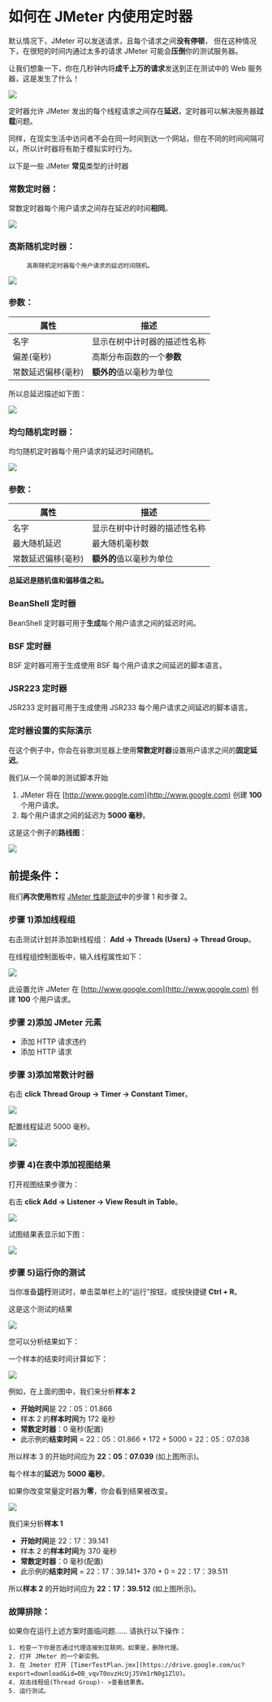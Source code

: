 # 如何在 JMeter 内使用定时器 

默认情况下，JMeter 可以发送请求，且每个请求之间**没有停顿**， 但在这种情况下，在很短的时间内通过太多的请求 JMeter 可能会**压倒**你的测试服务器。

让我们想象一下，你在几秒钟内将**成千上万的请求**发送到正在测试中的 Web 服务器，这是发生了什么！

![](./images/TimerOverload.png)

定时器允许 JMeter 发出的每个线程请求之间存在**延迟**，定时器可以解决服务器**过载**问题。

同样，在现实生活中访问者不会在同一时间到达一个网站，但在不同的时间间隔可以，所以计时器将有助于模拟实时行为。

以下是一些 JMeter **常见**类型的计时器

### 常数定时器：

常数定时器每个用户请求之间存在延迟的时间**相同**。

![](./images/ConstantTimer.png)

### 高斯随机定时器：

         高斯随机定时器每个用户请求的延迟时间随机。

![](./images/RamdomTimer.png)

### 参数：

| 属性      |     描述 |
|---------|---------------------------|
| 名字         | 显示在树中计时器的描述性名称|
| 偏差(毫秒) | 高斯分布函数的一个**参数** |
| 常数延迟偏移(毫秒)| **额外的**值以毫秒为单位|

 

所以总延迟描述如下图：

![](./images/TotalDelay.png)
### 均匀随机定时器：

均匀随机定时器每个用户请求的延迟时间随机。

![](./images/UniformRandomTimer(1).png)

### 参数：

| 属性      |     描述 |
|---------|---------------------------|
| 名字         | 显示在树中计时器的描述性名称|
| 最大随机延迟 | 最大随机毫秒数 |
| 常数延迟偏移(毫秒)| **额外的**值以毫秒为单位|

**总延迟是随机值和偏移值之和。**

### BeanShell 定时器

BeanShell 定时器可用于**生成**每个用户请求之间的延迟时间。

### BSF 定时器

BSF 定时器可用于生成使用 BSF 每个用户请求之间延迟的脚本语言。

### JSR223 定时器

JSR233 定时器可用于生成使用 JSR233 每个用户请求之间延迟的脚本语言。
 
### 定时器设置的实际演示

在这个例子中，你会在谷歌浏览器上使用**常数定时器**设置用户请求之间的**固定延迟**。

我们从一个简单的测试脚本开始

   1. JMeter 将在 [http://www.google.com](http://www.google.com) 创建 **100** 个用户请求。
   2. 每个用户请求之间的延迟为 **5000 毫秒**。

这是这个例子的**路线图**：

![](./images/FlowTimer.png)

## 前提条件：

我们**再次使用**教程 [JMeter 性能测试](http://www.guru99.com/jmeter-performance-testing.html)中的步骤 1 和步骤 2。

### 步骤 1)添加线程组

右击测试计划并添加新线程组： **Add -> Threads (Users) -> Thread Group**。

在线程组控制面板中，输入线程属性如下：

![](./images/ThreadProperty.png)

此设置允许 JMeter 在 [http://www.google.com](http://www.google.com) 创建 **100** 个用户请求。

### 步骤 2)添加 JMeter 元素

   - 添加 HTTP 请求违约
   - 添加 HTTP 请求
   
### 步骤 3)添加常数计时器

右击 **click Thread Group -> Timer -> Constant Timer**。

![](./images/AddConstantTimer.png)

配置线程延迟 5000 毫秒。

![](./images/ThreadDelayConstantTimer.png)

### 步骤 4)在表中添加视图结果

打开视图结果步骤为：

右击 **click Add -> Listener -> View Result in Table**。

![](./images/AddViewResult.png)

试图结果表显示如下图：

![](./images/AddViewResultTable.png)

### 步骤 5)运行你的测试

当你准备**运行**测试时，单击菜单栏上的“运行”按钮，或按快捷键 **Ctrl + R**。

这是这个测试的结果

![](./images/RunYourTest.png)

您可以分析结果如下：

一个样本的结束时间计算如下：

![](./images/TotalDelay(1).png)

例如，在上面的图中，我们来分析**样本 2**

   - **开始时间**是 22：05：01.866
   - 样本 2 的**样本时间**为 172 毫秒
   - **常数定时器**：0 毫秒(配置)
   - 此示例的**结束时间** = 22：05：01.866 + 172 + 5000 = 22：05：07.038

所以样本 3 的开始时间应为 **22：05：07.039** (如上图所示)。

每个样本的**延迟**为 **5000 毫秒**。

如果你改变常量定时器为**零**，你会看到结果被改变。

![](./images/SampleTimer.png)

我们来分析**样本 1**

   - **开始时间**是 22：17：39.141
   - 样本 2 的**样本时间**为 370 毫秒
   - **常数定时器**：0 毫秒(配置)
   - 此示例的**结束时间** = 22：17：39.141+ 370 + 0 = 22：17：39.511

所以**样本 2** 的开始时间应为 **22：17：39.512** (如上图所示)。

### 故障排除：

如果你在运行上述方案时面临问题…… 请执行以下操作：

    1. 检查一下你是否通过代理连接到互联网，如果是，删除代理。
    2. 打开 JMeter 的一个新实例。
    3. 在 Jmeter 打开 [TimerTestPlan.jmx](https://drive.google.com/uc?export=download&id=0B_vqvT0ovzHcUjJ5Vm1rN0g1ZlU)。
    4. 双击线程组(Thread Group)- >查看结果表。
    5. 运行测试。

